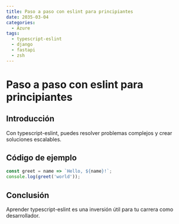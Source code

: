 ```yaml
---
title: Paso a paso con eslint para principiantes
date: 2035-03-04
categories:
  - Azure
tags:
  - typescript-eslint
  - django
  - fastapi
  - zsh
---
```


# Paso a paso con eslint para principiantes

## Introducción

Con typescript-eslint, puedes resolver problemas complejos y crear soluciones escalables.

## Código de ejemplo

```javascript
const greet = name => `Hello, ${name}!`;
console.log(greet('world'));
```

## Conclusión

Aprender typescript-eslint es una inversión útil para tu carrera como desarrollador.